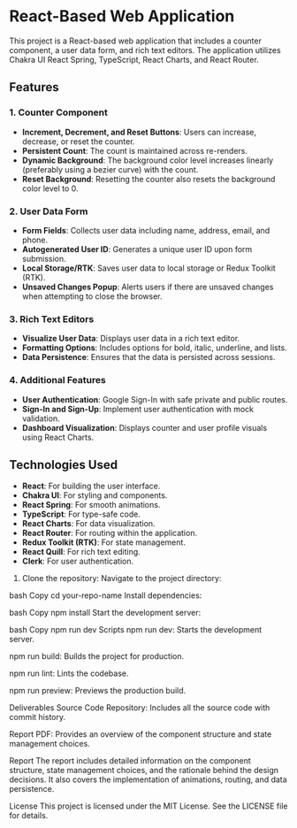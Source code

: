 # React-Based Web Application

This project is a React-based web application that includes a counter component, a user data form, and rich text editors. The application utilizes Chakra UI React Spring, TypeScript, React Charts, and React Router.

## Features

### 1. Counter Component
- **Increment, Decrement, and Reset Buttons**: Users can increase, decrease, or reset the counter.
- **Persistent Count**: The count is maintained across re-renders.
- **Dynamic Background**: The background color level increases linearly (preferably using a bezier curve) with the count.
- **Reset Background**: Resetting the counter also resets the background color level to 0.

### 2. User Data Form
- **Form Fields**: Collects user data including name, address, email, and phone.
- **Autogenerated User ID**: Generates a unique user ID upon form submission.
- **Local Storage/RTK**: Saves user data to local storage or Redux Toolkit (RTK).
- **Unsaved Changes Popup**: Alerts users if there are unsaved changes when attempting to close the browser.

### 3. Rich Text Editors
- **Visualize User Data**: Displays user data in a rich text editor.
- **Formatting Options**: Includes options for bold, italic, underline, and lists.
- **Data Persistence**: Ensures that the data is persisted across sessions.

### 4. Additional Features
- **User Authentication**: Google Sign-In with safe private and public routes.
- **Sign-In and Sign-Up**: Implement user authentication with mock validation.
- **Dashboard Visualization**: Displays counter and user profile visuals using React Charts.

## Technologies Used
- **React**: For building the user interface.
- **Chakra UI**: For styling and components.
- **React Spring**: For smooth animations.
- **TypeScript**: For type-safe code.
- **React Charts**: For data visualization.
- **React Router**: For routing within the application.
- **Redux Toolkit (RTK)**: For state management.
- **React Quill**: For rich text editing.
- **Clerk**: For user authentication.

1. Clone the repository:
Navigate to the project directory:

bash
Copy
cd your-repo-name
Install dependencies:

bash
Copy
npm install
Start the development server:

bash
Copy
npm run dev
Scripts
npm run dev: Starts the development server.

npm run build: Builds the project for production.

npm run lint: Lints the codebase.

npm run preview: Previews the production build.

Deliverables
Source Code Repository: Includes all the source code with commit history.

Report PDF: Provides an overview of the component structure and state management choices.

Report
The report includes detailed information on the component structure, state management choices, and the rationale behind the design decisions. It also covers the implementation of animations, routing, and data persistence.

License
This project is licensed under the MIT License. See the LICENSE file for details.
